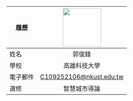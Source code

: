 |      履歷        |<img src="https://memeprod.sgp1.digitaloceanspaces.com/user-resource/124069fd34885ef5f4f102e3e1be1a74.png" width=100 height=100/>|
| ---------------- |:-----------------------------:|
| 姓名             | 郭俊鋒                  |
| 學校             | 高雄科技大學                  |
| 電子郵件         | C109252106@nkust.edu.tw          |
| 選修             | 智慧城市導論                  |
